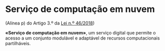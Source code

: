 # Serviço de computação em nuvem
(Alínea p) do Artigo 3.º da [Lei n.º 46/2018](https://data.dre.pt/eli/lei/46/2018/08/13/p/dre/pt/html))

**«Serviço de computação em nuvem»**, um serviço digital que permite o acesso a um conjunto modulável e adaptável de recursos computacionais partilháveis.